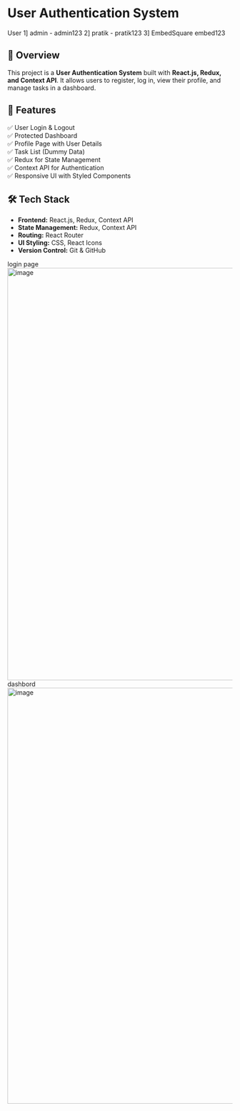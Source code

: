# User Authentication System  

User
1] admin - admin123
2] pratik - pratik123
3] EmbedSquare  embed123

## 📌 Overview  
This project is a **User Authentication System** built with **React.js, Redux, and Context API**. It allows users to register, log in, view their profile, and manage tasks in a dashboard.  

## 🚀 Features  
✅ User Login & Logout  
✅ Protected Dashboard  
✅ Profile Page with User Details  
✅ Task List (Dummy Data)  
✅ Redux for State Management  
✅ Context API for Authentication  
✅ Responsive UI with Styled Components  

## 🛠️ Tech Stack  
- **Frontend:** React.js, Redux, Context API  
- **State Management:** Redux, Context API  
- **Routing:** React Router  
- **UI Styling:** CSS, React Icons  
- **Version Control:** Git & GitHub  

 login page 
 <img width="924" alt="image" src="https://github.com/user-attachments/assets/9e1fd23b-adfe-4ef5-9570-5bae2dbc3911" />
 dashbord
 <img width="932" alt="image" src="https://github.com/user-attachments/assets/bf15b00a-fc7e-4308-b74c-127d06c67edc" />

 
 

